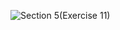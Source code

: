 ![Section 5(Exercise 11)](https://github.com/user-attachments/assets/76d0caf4-8acd-4cf5-9703-ab38e9f8da0d)

